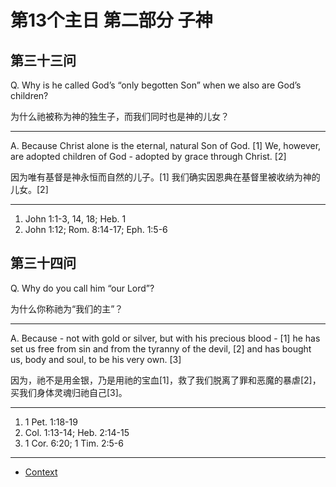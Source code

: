 # 第13个主日 第二部分 子神

## 第三十三问

Q. Why is he called God’s “only begotten Son” when we also are God’s children?

为什么祂被称为神的独生子，而我们同时也是神的儿女？

---

A. Because Christ alone is the eternal, natural Son of God. [1]
We, however, are adopted children of God - adopted by grace through Christ. [2]

因为唯有基督是神永恒而自然的儿子。[1]
我们确实因恩典在基督里被收纳为神的儿女。[2]

---

1. John 1:1-3, 14, 18; Heb. 1
2. John 1:12; Rom. 8:14-17; Eph. 1:5-6

## 第三十四问

Q. Why do you call him “our Lord”?

为什么你称祂为“我们的主”？

---

A. Because - not with gold or silver, but with his precious blood - [1] he has set us free
from sin and from the tyranny of the devil, [2]
and has bought us, body and soul, to be his very own. [3]

因为，祂不是用金银，乃是用祂的宝血[1]，救了我们脱离了罪和恶魔的暴虐[2]，买我们身体灵魂归祂自己[3]。

---

1. 1 Pet. 1:18-19
2. Col. 1:13-14; Heb. 2:14-15
3. 1 Cor. 6:20; 1 Tim. 2:5-6

----

* [Context](./welcome)
